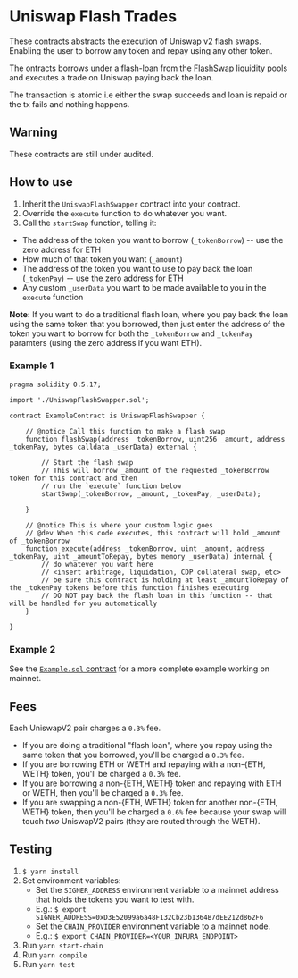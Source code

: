 # Uniswap Flash Trades

These contracts abstracts the execution of Uniswap v2 flash swaps.
Enabling the user to borrow any token and repay using any other token.

The ontracts borrows under a flash-loan from the [FlashSwap](flashswap.app) liquidity pools
and executes a trade on Uniswap paying back the loan.

The transaction is atomic i.e either the swap succeeds and loan is repaid or the tx fails and nothing happens.

## Warning

These contracts are still under audited.

## How to use

1. Inherit the `UniswapFlashSwapper` contract into your contract.
2. Override the `execute` function to do whatever you want.
3. Call the `startSwap` function, telling it:
  - The address of the token you want to borrow (`_tokenBorrow`) -- use the zero address for ETH
  - How much of that token you want (`_amount`)
  - The address of the token you want to use to pay back the loan (`_tokenPay`) -- use the zero address for ETH
  - Any custom `_userData` you want to be made available to you in the `execute` function

**Note:** If you want to do a traditional flash loan, where you pay back the loan using the same token that you borrowed, then just enter the address of the token you want to borrow for both the `_tokenBorrow` and `_tokenPay` paramters (using the zero address if you want ETH).

### Example 1

```
pragma solidity 0.5.17;

import './UniswapFlashSwapper.sol';

contract ExampleContract is UniswapFlashSwapper {

    // @notice Call this function to make a flash swap
    function flashSwap(address _tokenBorrow, uint256 _amount, address _tokenPay, bytes calldata _userData) external {
        
        // Start the flash swap
        // This will borrow _amount of the requested _tokenBorrow token for this contract and then 
        // run the `execute` function below
        startSwap(_tokenBorrow, _amount, _tokenPay, _userData);
        
    }
    
    // @notice This is where your custom logic goes
    // @dev When this code executes, this contract will hold _amount of _tokenBorrow
    function execute(address _tokenBorrow, uint _amount, address _tokenPay, uint _amountToRepay, bytes memory _userData) internal {
        // do whatever you want here
        // <insert arbitrage, liquidation, CDP collateral swap, etc>
        // be sure this contract is holding at least _amountToRepay of the _tokenPay tokens before this function finishes executing
        // DO NOT pay back the flash loan in this function -- that will be handled for you automatically
    }
    
}
```

### Example 2

See the [`Example.sol` contract](contracts/Example.sol) for a more complete example working on mainnet.

## Fees

Each UniswapV2 pair charges a `0.3%` fee.

- If you are doing a traditional "flash loan", where you repay using the same token that you borrowed, you'll be charged a `0.3%` fee.
- If you are borrowing ETH or WETH and repaying with a non-{ETH, WETH} token, you'll be charged a `0.3%` fee.
- If you are borrowing a non-{ETH, WETH} token and repaying with ETH or WETH, then you'll be charged a `0.3%` fee.
- If you are swapping a non-{ETH, WETH} token for another non-{ETH, WETH} token, then you'll be charged a `0.6%` fee because your swap will touch _two_ UniswapV2 pairs (they are routed through the WETH).

## Testing

1) `$ yarn install`
2) Set environment variables:
    - Set the `SIGNER_ADDRESS` environment variable to a mainnet address that holds the tokens you want to test with.
    - E.g.:
    ```$ export SIGNER_ADDRESS=0xD3E52099a6a48F132Cb23b1364B7dEE212d862F6```
    - Set the `CHAIN_PROVIDER` environment variable to a mainnet node.
    - E.g.:
    ```$ export CHAIN_PROVIDER=<YOUR_INFURA_ENDPOINT>```
3) Run `yarn start-chain`
4) Run `yarn compile`
5) Run `yarn test`
